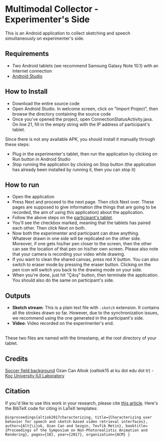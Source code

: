 # Multimodal Collector - Experimenter's Side
This is an Android application to collect sketching and speech simultaneously on experimenter's side.

## Requirements
* Two Android tablets (we recommend Samsung Galaxy Note 10.1) with an Internet connection
* [Android Studio](https://developer.android.com/studio/index.html)

## How to Install
* Download the entire source code
* Open Android Studio. In welcome screen, click on "Import Project", then browse the directory containing the source code
* Once you've opened the project, open ConnectionStatusActivity.java. On line 21, fill in the empty string with the IP address of participant's tablet.

Since there is not any available APK, you should install it manually through these steps:
* Plug in the experimenter's tablet, then run the application by clicking on Run button in Android Studio
* Stop running the application by clicking on Stop button (the application has already been installed by running it, then you can stop it)

## How to run
* Open the application
* Press Next and proceed to the next page. Then click Next over. These pages are supposed to give information (the things that are going to be recorded, the aim of using this application) about the application. 
* Follow the above steps on the [participant's tablet](https://github.com/ozymaxx/multimodal_collector/).
* You'll see the checkbox marked, meaning that the tablets has paired each other. Then click Next on both.
* Now both the experimenter and participant can draw anything. Whatever drawn in one side will be replicated on the other side. Moreover, if one gets his/her pen closer to the screen, then the other can see the location of that pen on his/her own screen. Please also note that your camera is recording your video while drawing.
* If you want to clean the shared canvas, press red X button. You can also switch to eraser mode by pressing the eraser button. Clicking on the pen icon will switch you back to the drawing mode on your side.
* When you're done, just hit "Çıkış" button, then terminate the application. You should also do the same on participant's side.

## Outputs
* **Sketch stream**: This is a plain text file with `.sketch` extension. It contains all the strokes drawn so far. However, due to the synchronization issues, we recommend using the one generated in the participant's side.
* **Video**: Video recorded on the experimenter's end.
<br />
These two files are named with the timestamp, at the root directory of your tablet.

## Credits
[Soccer field background](https://clipartfest.com/download/021ec02162b694153e20bc6c8f6c4c1361a387e7.html)
Ozan Can Altıok (oaltiok15 at ku dot edu dot tr) - [Koç University IUI Laboratory](http://iui.ku.edu.tr)

## Citation
If you'd like to use this work in your research, please cite [this article](https://iui.ku.edu.tr/sezgin_publications/2017/SezginAltiok-IUI-2017.pdf). Here's the BibTeX code for citing in LaTeX templates:

```
@inproceedings{altiok2017characterizing, title={Characterizing user behavior for speech and sketch-based video retrieval interfaces}, author={Alt{\i}ok, Ozan Can and Sezgin, Tevfik Metin}, booktitle={Proceedings of the Symposium on Non-Photorealistic Animation and Rendering}, pages={10}, year={2017}, organization={ACM} }
```
